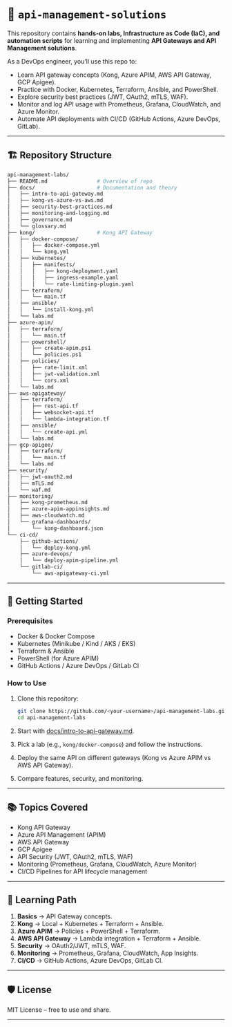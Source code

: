 # 📂 `api-management-solutions`


This repository contains **hands-on labs, Infrastructure as Code (IaC), and automation scripts** for learning and implementing **API Gateways and API Management solutions**.  

As a DevOps engineer, you’ll use this repo to:
- Learn API gateway concepts (Kong, Azure APIM, AWS API Gateway, GCP Apigee).
- Practice with Docker, Kubernetes, Terraform, Ansible, and PowerShell.
- Explore security best practices (JWT, OAuth2, mTLS, WAF).
- Monitor and log API usage with Prometheus, Grafana, CloudWatch, and Azure Monitor.
- Automate API deployments with CI/CD (GitHub Actions, Azure DevOps, GitLab).

---

## 🏗 Repository Structure

```bash
api-management-labs/
├── README.md                # Overview of repo
├── docs/                    # Documentation and theory
│   ├── intro-to-api-gateway.md
│   ├── kong-vs-azure-vs-aws.md
│   ├── security-best-practices.md
│   ├── monitoring-and-logging.md
│   ├── governance.md
│   └── glossary.md
├── kong/                    # Kong API Gateway
│   ├── docker-compose/
│   │   ├── docker-compose.yml
│   │   └── kong.yml
│   ├── kubernetes/
│   │   ├── manifests/
│   │   │   ├── kong-deployment.yaml
│   │   │   ├── ingress-example.yaml
│   │   │   └── rate-limiting-plugin.yaml
│   ├── terraform/
│   │   └── main.tf
│   ├── ansible/
│   │   └── install-kong.yml
│   └── labs.md
├── azure-apim/
│   ├── terraform/
│   │   └── main.tf
│   ├── powershell/
│   │   ├── create-apim.ps1
│   │   └── policies.ps1
│   ├── policies/
│   │   ├── rate-limit.xml
│   │   ├── jwt-validation.xml
│   │   └── cors.xml
│   └── labs.md
├── aws-apigateway/
│   ├── terraform/
│   │   ├── rest-api.tf
│   │   ├── websocket-api.tf
│   │   └── lambda-integration.tf
│   ├── ansible/
│   │   └── create-api.yml
│   └── labs.md
├── gcp-apigee/
│   ├── terraform/
│   │   └── main.tf
│   └── labs.md
├── security/
│   ├── jwt-oauth2.md
│   ├── mTLS.md
│   └── waf.md
├── monitoring/
│   ├── kong-prometheus.md
│   ├── azure-apim-appinsights.md
│   ├── aws-cloudwatch.md
│   └── grafana-dashboards/
│       └── kong-dashboard.json
└── ci-cd/
    ├── github-actions/
    │   └── deploy-kong.yml
    ├── azure-devops/
    │   └── deploy-apim-pipeline.yml
    └── gitlab-ci/
        └── aws-apigateway-ci.yml
```

---

## 🚀 Getting Started

### Prerequisites

* Docker & Docker Compose
* Kubernetes (Minikube / Kind / AKS / EKS)
* Terraform & Ansible
* PowerShell (for Azure APIM)
* GitHub Actions / Azure DevOps / GitLab CI

### How to Use

1. Clone this repository:

   ```bash
   git clone https://github.com/<your-username>/api-management-labs.git
   cd api-management-labs
   ```

2. Start with [docs/intro-to-api-gateway.md](docs/intro-to-api-gateway.md).

3. Pick a lab (e.g., `kong/docker-compose`) and follow the instructions.

4. Deploy the same API on different gateways (Kong vs Azure APIM vs AWS API Gateway).

5. Compare features, security, and monitoring.

---

## 📚 Topics Covered

* Kong API Gateway
* Azure API Management (APIM)
* AWS API Gateway
* GCP Apigee
* API Security (JWT, OAuth2, mTLS, WAF)
* Monitoring (Prometheus, Grafana, CloudWatch, Azure Monitor)
* CI/CD Pipelines for API lifecycle management

---

## 📖 Learning Path

1. **Basics** → API Gateway concepts.
2. **Kong** → Local + Kubernetes + Terraform + Ansible.
3. **Azure APIM** → Policies + PowerShell + Terraform.
4. **AWS API Gateway** → Lambda integration + Terraform + Ansible.
5. **Security** → OAuth2/JWT, mTLS, WAF.
6. **Monitoring** → Prometheus, Grafana, CloudWatch, App Insights.
7. **CI/CD** → GitHub Actions, Azure DevOps, GitLab CI.

---

## 🛡 License

MIT License – free to use and share.



---


